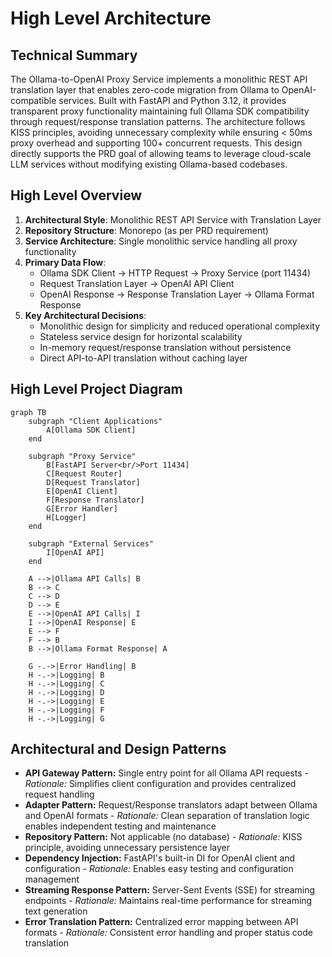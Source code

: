 # High Level Architecture

## Technical Summary

The Ollama-to-OpenAI Proxy Service implements a monolithic REST API translation layer that enables zero-code migration from Ollama to OpenAI-compatible services. Built with FastAPI and Python 3.12, it provides transparent proxy functionality maintaining full Ollama SDK compatibility through request/response translation patterns. The architecture follows KISS principles, avoiding unnecessary complexity while ensuring < 50ms proxy overhead and supporting 100+ concurrent requests. This design directly supports the PRD goal of allowing teams to leverage cloud-scale LLM services without modifying existing Ollama-based codebases.

## High Level Overview

1. **Architectural Style**: Monolithic REST API Service with Translation Layer
2. **Repository Structure**: Monorepo (as per PRD requirement)
3. **Service Architecture**: Single monolithic service handling all proxy functionality
4. **Primary Data Flow**: 
   - Ollama SDK Client → HTTP Request → Proxy Service (port 11434)
   - Request Translation Layer → OpenAI API Client
   - OpenAI Response → Response Translation Layer → Ollama Format Response
5. **Key Architectural Decisions**:
   - Monolithic design for simplicity and reduced operational complexity
   - Stateless service design for horizontal scalability
   - In-memory request/response translation without persistence
   - Direct API-to-API translation without caching layer

## High Level Project Diagram

```mermaid
graph TB
    subgraph "Client Applications"
        A[Ollama SDK Client]
    end
    
    subgraph "Proxy Service"
        B[FastAPI Server<br/>Port 11434]
        C[Request Router]
        D[Request Translator]
        E[OpenAI Client]
        F[Response Translator]
        G[Error Handler]
        H[Logger]
    end
    
    subgraph "External Services"
        I[OpenAI API]
    end
    
    A -->|Ollama API Calls| B
    B --> C
    C --> D
    D --> E
    E -->|OpenAI API Calls| I
    I -->|OpenAI Response| E
    E --> F
    F --> B
    B -->|Ollama Format Response| A
    
    G -.->|Error Handling| B
    H -.->|Logging| B
    H -.->|Logging| C
    H -.->|Logging| D
    H -.->|Logging| E
    H -.->|Logging| F
    H -.->|Logging| G
```

## Architectural and Design Patterns

- **API Gateway Pattern:** Single entry point for all Ollama API requests - _Rationale:_ Simplifies client configuration and provides centralized request handling
- **Adapter Pattern:** Request/Response translators adapt between Ollama and OpenAI formats - _Rationale:_ Clean separation of translation logic enables independent testing and maintenance
- **Repository Pattern:** Not applicable (no database) - _Rationale:_ KISS principle, avoiding unnecessary persistence layer
- **Dependency Injection:** FastAPI's built-in DI for OpenAI client and configuration - _Rationale:_ Enables easy testing and configuration management
- **Streaming Response Pattern:** Server-Sent Events (SSE) for streaming endpoints - _Rationale:_ Maintains real-time performance for streaming text generation
- **Error Translation Pattern:** Centralized error mapping between API formats - _Rationale:_ Consistent error handling and proper status code translation
